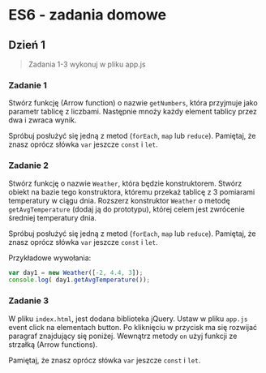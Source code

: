 # ES6 - zadania domowe

## Dzień 1
> Zadania 1-3 wykonuj w pliku app.js

### Zadanie 1

Stwórz funkcję (Arrow function) o nazwie ```getNumbers```, która przyjmuje jako parametr tablicę z liczbami. Następnie mnoży każdy element tablicy przez dwa i zwraca wynik.

Spróbuj posłużyć się jedną z metod (```forEach```, ```map``` lub ```reduce```). Pamiętaj, że znasz oprócz słówka ```var``` jeszcze ```const``` i ```let```.

### Zadanie 2

Stwórz funkcję o nazwie ```Weather```, która będzie konstruktorem.  Stwórz obiekt na bazie tego konstruktora, któremu przekaż tablicę z 3 pomiarami temperatury w ciągu dnia. Rozszerz konstruktor ```Weather``` o metodę ```getAvgTemperature``` (dodaj ją do prototypu), której celem jest zwrócenie średniej temperatury dnia.

Spróbuj posłużyć się jedną z metod (```forEach```, ```map``` lub ```reduce```). Pamiętaj, że znasz oprócz słówka ```var``` jeszcze ```const``` i ```let```.

Przykładowe wywołania:

```JavaScript
var day1 = new Weather([-2, 4.4, 3]);
console.log( day1.getAvgTemperature());
```

### Zadanie 3

W pliku ```index.html```, jest  dodana biblioteka jQuery. Ustaw w pliku ```app.js``` event click na elementach button.
Po kliknięciu w przycisk ma się rozwijać paragraf znajdujący się poniżej.
Wewnątrz metody ```on``` użyj funkcji ze strzałką (Arrow functions).

Pamiętaj, że znasz oprócz słówka ```var``` jeszcze ```const``` i ```let```.
